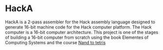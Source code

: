 # HackA

HackA is a 2-pass assembler for the Hack assembly language designed to generate 16-bit machine code for the Hack computer platform. The Hack computer is a 16-bit computer architecture. This project is one of the stages of building a 16-bit computer from scratch using the book Elementes of Computing Systems and the course [Nand to tetris](https://www.coursera.org/learn/build-a-computer)
